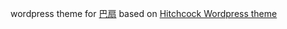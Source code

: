 wordpress theme for [巴扇](https://hasen.jp)
based on [Hitchcock Wordpress theme](http://www.andersnoren.se/teman/hitchcock-wordpress-theme/)

